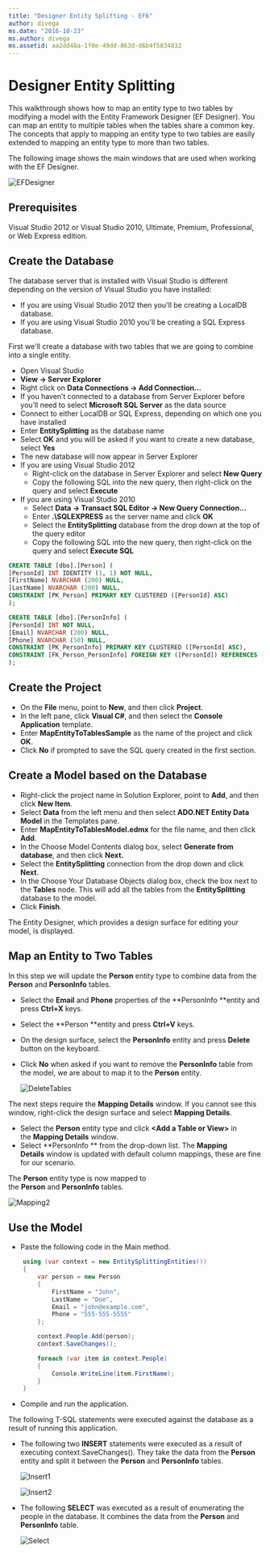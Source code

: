 ```yaml
---
title: "Designer Entity Splitting - EF6"
author: divega
ms.date: "2016-10-23"
ms.author: divega
ms.assetid: aa2dd48a-1f0e-49dd-863d-d6b4f5834832
---
```

# Designer Entity Splitting
This walkthrough shows how to map an entity type to two tables by modifying a model with the Entity Framework Designer (EF Designer). You can map an entity to multiple tables when the tables share a common key. The concepts that apply to mapping an entity type to two tables are easily extended to mapping an entity type to more than two tables.

The following image shows the main windows that are used when working with the EF Designer.

![EFDesigner](~/ef6/media/efdesigner.png)

## Prerequisites

Visual Studio 2012 or Visual Studio 2010, Ultimate, Premium, Professional, or Web Express edition.

## Create the Database

The database server that is installed with Visual Studio is different depending on the version of Visual Studio you have installed:

-   If you are using Visual Studio 2012 then you'll be creating a LocalDB database.
-   If you are using Visual Studio 2010 you'll be creating a SQL Express database.

First we'll create a database with two tables that we are going to combine into a single entity.

-   Open Visual Studio
-   **View -&gt; Server Explorer**
-   Right click on **Data Connections -&gt; Add Connection…**
-   If you haven’t connected to a database from Server Explorer before you’ll need to select **Microsoft SQL Server** as the data source
-   Connect to either LocalDB or SQL Express, depending on which one you have installed
-   Enter **EntitySplitting** as the database name
-   Select **OK** and you will be asked if you want to create a new database, select **Yes**
-   The new database will now appear in Server Explorer
-   If you are using Visual Studio 2012
    -   Right-click on the database in Server Explorer and select **New Query**
    -   Copy the following SQL into the new query, then right-click on the query and select **Execute**
-   If you are using Visual Studio 2010
    -   Select **Data -&gt; Transact SQL Editor -&gt; New Query Connection...**
    -   Enter **.\\SQLEXPRESS** as the server name and click **OK**
    -   Select the **EntitySplitting** database from the drop down at the top of the query editor
    -   Copy the following SQL into the new query, then right-click on the query and select **Execute SQL**

``` SQL
CREATE TABLE [dbo].[Person] (
[PersonId] INT IDENTITY (1, 1) NOT NULL,
[FirstName] NVARCHAR (200) NULL,
[LastName] NVARCHAR (200) NULL,
CONSTRAINT [PK_Person] PRIMARY KEY CLUSTERED ([PersonId] ASC)
);

CREATE TABLE [dbo].[PersonInfo] (
[PersonId] INT NOT NULL,
[Email] NVARCHAR (200) NULL,
[Phone] NVARCHAR (50) NULL,
CONSTRAINT [PK_PersonInfo] PRIMARY KEY CLUSTERED ([PersonId] ASC),
CONSTRAINT [FK_Person_PersonInfo] FOREIGN KEY ([PersonId]) REFERENCES [dbo].[Person] ([PersonId]) ON DELETE CASCADE
);
```

## Create the Project

-   On the **File** menu, point to **New**, and then click **Project**.
-   In the left pane, click **Visual C\#**, and then select the **Console Application** template.
-   Enter **MapEntityToTablesSample** as the name of the project and click **OK**.
-   Click **No** if prompted to save the SQL query created in the first section.

## Create a Model based on the Database

-   Right-click the project name in Solution Explorer, point to **Add**, and then click **New Item**.
-   Select **Data** from the left menu and then select **ADO.NET Entity Data Model** in the Templates pane.
-   Enter **MapEntityToTablesModel.edmx** for the file name, and then click **Add**.
-   In the Choose Model Contents dialog box, select **Generate from database**, and then click **Next.**
-   Select the **EntitySplitting** connection from the drop down and click **Next**.
-   In the Choose Your Database Objects dialog box, check the box next to the **Tables** node.
    This will add all the tables from the **EntitySplitting** database to the model.
-   Click **Finish**.

The Entity Designer, which provides a design surface for editing your model, is displayed.

## Map an Entity to Two Tables

In this step we will update the **Person** entity type to combine data from the **Person** and **PersonInfo** tables.

-   Select the **Email** and **Phone** properties of the **PersonInfo **entity and press **Ctrl+X** keys.
-   Select the **Person **entity and press **Ctrl+V** keys.
-   On the design surface, select the **PersonInfo** entity and press **Delete** button on the keyboard.
-   Click **No** when asked if you want to remove the **PersonInfo** table from the model, we are about to map it to the **Person** entity.

    ![DeleteTables](~/ef6/media/deletetables.png)

The next steps require the **Mapping Details** window. If you cannot see this window, right-click the design surface and select **Mapping Details**.

-   Select the **Person** entity type and click **&lt;Add a Table or View&gt;** in the **Mapping Details** window.
-   Select **PersonInfo ** from the drop-down list.
    The **Mapping Details** window is updated with default column mappings, these are fine for our scenario.

The **Person** entity type is now mapped to the **Person** and **PersonInfo** tables.

![Mapping2](~/ef6/media/mapping2.png)

## Use the Model

-   Paste the following code in the Main method.

``` csharp
    using (var context = new EntitySplittingEntities())
    {
        var person = new Person
        {
            FirstName = "John",
            LastName = "Doe",
            Email = "john@example.com",
            Phone = "555-555-5555"
        };

        context.People.Add(person);
        context.SaveChanges();

        foreach (var item in context.People)
        {
            Console.WriteLine(item.FirstName);
        }
    }
```

-   Compile and run the application.

The following T-SQL statements were executed against the database as a result of running this application. 

-   The following two **INSERT** statements were executed as a result of executing context.SaveChanges(). They take the data from the **Person** entity and split it between the **Person** and **PersonInfo** tables.

    ![Insert1](~/ef6/media/insert1.png)

    ![Insert2](~/ef6/media/insert2.png)
-   The following **SELECT** was executed as a result of enumerating the people in the database. It combines the data from the **Person** and **PersonInfo** table.

    ![Select](~/ef6/media/select.png)

